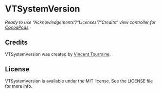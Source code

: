 # VTSystemVersion

_Ready to use “Acknowledgements”/“Licenses”/“Credits” view controller for [CocoaPods](http://cocoapods.org/)._


## Credits

VTSystemVersion was created by [Vincent Tourraine](http://www.vtourraine.net).

## License

VTSystemVersion is available under the MIT license. See the LICENSE file for more info.
